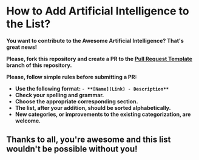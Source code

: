 # How to Add Artificial Intelligence to the List?

**You want to contribute to the Awesome Artificial Intelligence? That's great news!**

**Please, fork this repository and create a PR to the [Pull Request Template](https://github.com/nikit0ns/awesome-artificial-intelligence/blob/master/.github/Pull_Request_Template.md) branch of this repository.**

**Please, follow simple rules before submitting a PR:**

- **Use the following format: `- **[Name](Link) - Description**`**
- **Check your spelling and grammar.**
- **Choose the appropriate corresponding section.**
- **The list, after your addition, should be sorted alphabetically.**
- **New categories, or improvements to the existing categorization, are welcome.**

## Thanks to all, you're awesome and this list wouldn't be possible without you!
